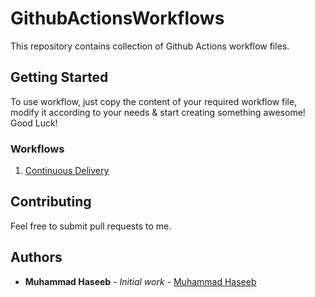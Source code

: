 # GithubActionsWorkflows
This repository contains collection of Github Actions workflow files.

## Getting Started

To use workflow, just copy the content of your required workflow file, modify it according to your needs & start creating something awesome! Good Luck!

### Workflows

1. [Continuous Delivery](https://github.com/iam-mhaseeb/GithubActionsWorkflows/blob/master/Continuous%20Delivery/continuous_delivery_workflow.yml)

## Contributing

Feel free to submit pull requests to me.


## Authors

* **Muhammad Haseeb** - *Initial work* - [Muhammad Haseeb](https://github.com/iam-mhaseeb)
